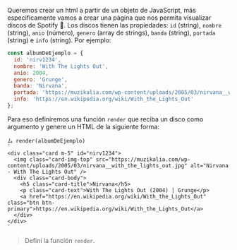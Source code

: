 Queremos crear un html a partir de un objeto de JavaScript, más especificamente vamos a crear una página que nos permita visualizar discos de Spotify  :minidisc:. Los discos tienen las propiedades: `id` (string), `nombre` (string), `anio` (número), `genero` (array de strings), `banda` (string), `portada` (string) e `info` (string). Por ejemplo:

```js
const albumDeEjemplo = {
  id: 'nirv1234',
  nombre: 'With The Lights Out',
  anio: 2004,
  genero: 'Grunge',
  banda: 'Nirvana',
  portada: 'https://muzikalia.com/wp-content/uploads/2005/03/nirvana__with_the_lights_out.jpg',
  info: 'https://en.wikipedia.org/wiki/With_the_Lights_Out'
};
```

Para eso definiremos una función `render` que reciba un disco como argumento y genere un HTML de la siguiente forma: 

```
ム render(albumDeEjemplo)
`
<div class="card m-5" id="nirv1234">
  <img class="card-img-top" src="https://muzikalia.com/wp-content/uploads/2005/03/nirvana__with_the_lights_out.jpg" alt="Nirvana - With The Lights Out" />
  <div class="card-body">
    <h5 class="card-title">Nirvana</h5>
    <p class="card-text">With The Lights Out (2004) | Grunge</p>
    <a href="https://en.wikipedia.org/wiki/With_the_Lights_Out" class="btn btn-primary">https://en.wikipedia.org/wiki/With_the_Lights_Out</a>
  </div>
</div>
`
```

> Definí la función `render`.
